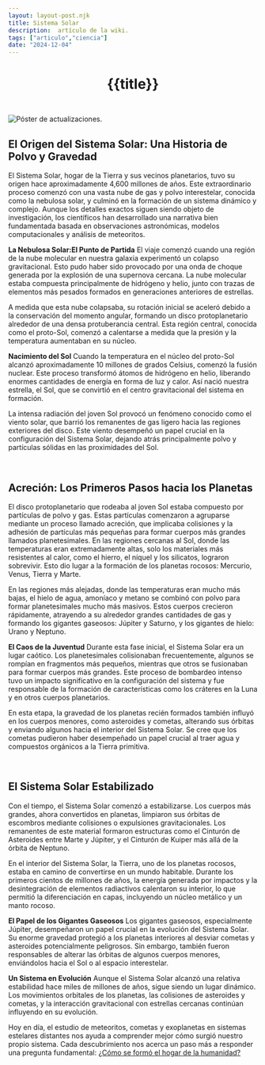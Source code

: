 ```yaml
---
layout: layout-post.njk
title: Sistema Solar
description:  artículo de la wiki.
tags: ["articulo","ciencia"]
date: "2024-12-04"
---
```


# <p style="text-align: center;">**{{title}}**</p>

</br>
<div class="clearfix">
  <img src="/images/sistemasolar.jpg" class="col-md-6 float-md-end mb-3 ms-md-3" alt="Póster de actualizaciones.">

## El Origen del Sistema Solar: Una Historia de Polvo y Gravedad
El Sistema Solar, hogar de la Tierra y sus vecinos planetarios, tuvo su origen hace aproximadamente 4,600 millones de años. Este extraordinario proceso comenzó con una vasta nube de gas y polvo interestelar, conocida como la nebulosa solar, y culminó en la formación de un sistema dinámico y complejo. Aunque los detalles exactos siguen siendo objeto de investigación, los científicos han desarrollado una narrativa bien fundamentada basada en observaciones astronómicas, modelos computacionales y análisis de meteoritos.

**La Nebulosa Solar:El Punto de Partida**
El viaje comenzó cuando una región de la nube molecular en nuestra galaxia experimentó un colapso gravitacional. Esto pudo haber sido provocado por una onda de choque generada por la explosión de una supernova cercana. La nube molecular estaba compuesta principalmente de hidrógeno y helio, junto con trazas de elementos más pesados formados en generaciones anteriores de estrellas.

A medida que esta nube colapsaba, su rotación inicial se aceleró debido a la conservación del momento angular, formando un disco protoplanetario alrededor de una densa protuberancia central. Esta región central, conocida como el proto-Sol, comenzó a calentarse a medida que la presión y la temperatura aumentaban en su núcleo.

**Nacimiento del Sol**
Cuando la temperatura en el núcleo del proto-Sol alcanzó aproximadamente 10 millones de grados Celsius, comenzó la fusión nuclear. Este proceso transformó átomos de hidrógeno en helio, liberando enormes cantidades de energía en forma de luz y calor. Así nació nuestra estrella, el Sol, que se convirtió en el centro gravitacional del sistema en formación.

La intensa radiación del joven Sol provocó un fenómeno conocido como el viento solar, que barrió los remanentes de gas ligero hacia las regiones exteriores del disco. Este viento desempeñó un papel crucial en la configuración del Sistema Solar, dejando atrás principalmente polvo y partículas sólidas en las proximidades del Sol.

<br>

## Acreción: Los Primeros Pasos hacia los Planetas
El disco protoplanetario que rodeaba al joven Sol estaba compuesto por partículas de polvo y gas. Estas partículas comenzaron a agruparse mediante un proceso llamado acreción, que implicaba colisiones y la adhesión de partículas más pequeñas para formar cuerpos más grandes llamados planetesimales. En las regiones cercanas al Sol, donde las temperaturas eran extremadamente altas, solo los materiales más resistentes al calor, como el hierro, el níquel y los silicatos, lograron sobrevivir. Esto dio lugar a la formación de los planetas rocosos: Mercurio, Venus, Tierra y Marte.

En las regiones más alejadas, donde las temperaturas eran mucho más bajas, el hielo de agua, amoníaco y metano se combinó con polvo para formar planetesimales mucho más masivos. Estos cuerpos crecieron rápidamente, atrayendo a su alrededor grandes cantidades de gas y formando los gigantes gaseosos: Júpiter y Saturno, y los gigantes de hielo: Urano y Neptuno.

**El Caos de la Juventud**
Durante esta fase inicial, el Sistema Solar era un lugar caótico. Los planetesimales colisionaban frecuentemente, algunos se rompían en fragmentos más pequeños, mientras que otros se fusionaban para formar cuerpos más grandes. Este proceso de bombardeo intenso tuvo un impacto significativo en la configuración del sistema y fue responsable de la formación de características como los cráteres en la Luna y en otros cuerpos planetarios.

En esta etapa, la gravedad de los planetas recién formados también influyó en los cuerpos menores, como asteroides y cometas, alterando sus órbitas y enviando algunos hacia el interior del Sistema Solar. Se cree que los cometas pudieron haber desempeñado un papel crucial al traer agua y compuestos orgánicos a la Tierra primitiva.

<br>

## El Sistema Solar Estabilizado
Con el tiempo, el Sistema Solar comenzó a estabilizarse. Los cuerpos más grandes, ahora convertidos en planetas, limpiaron sus órbitas de escombros mediante colisiones o expulsiones gravitacionales. Los remanentes de este material formaron estructuras como el Cinturón de Asteroides entre Marte y Júpiter, y el Cinturón de Kuiper más allá de la órbita de Neptuno.

En el interior del Sistema Solar, la Tierra, uno de los planetas rocosos, estaba en camino de convertirse en un mundo habitable. Durante los primeros cientos de millones de años, la energía generada por impactos y la desintegración de elementos radiactivos calentaron su interior, lo que permitió la diferenciación en capas, incluyendo un núcleo metálico y un manto rocoso.

**El Papel de los Gigantes Gaseosos**
Los gigantes gaseosos, especialmente Júpiter, desempeñaron un papel crucial en la evolución del Sistema Solar. Su enorme gravedad protegió a los planetas interiores al desviar cometas y asteroides potencialmente peligrosos. Sin embargo, también fueron responsables de alterar las órbitas de algunos cuerpos menores, enviándolos hacia el Sol o al espacio interestelar.

**Un Sistema en Evolución**
Aunque el Sistema Solar alcanzó una relativa estabilidad hace miles de millones de años, sigue siendo un lugar dinámico. Los movimientos orbitales de los planetas, las colisiones de asteroides y cometas, y la interacción gravitacional con estrellas cercanas continúan influyendo en su evolución.

Hoy en día, el estudio de meteoritos, cometas y exoplanetas en sistemas estelares distantes nos ayuda a comprender mejor cómo surgió nuestro propio sistema. Cada descubrimiento nos acerca un paso más a responder una pregunta fundamental: <a href="/Vida-en-la-Tierra">¿Cómo se formó el hogar de la humanidad?</a>